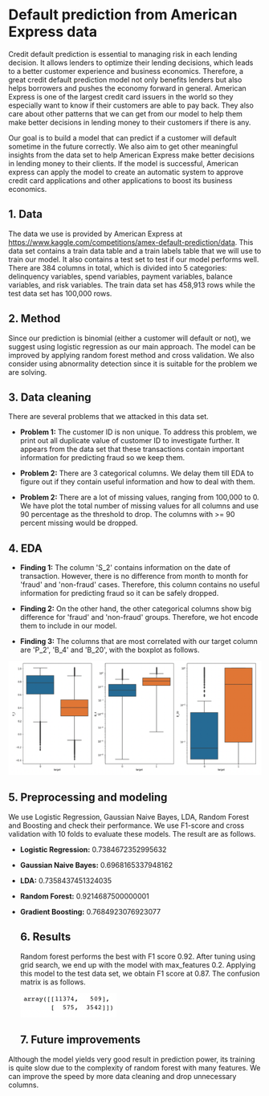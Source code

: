 
# Default prediction from American Express data

Credit default prediction is essential to managing risk in each lending decision. It allows lenders to optimize their lending decisions, which leads to a better customer experience and business economics. Therefore, a great credit default prediction model not only benefits lenders but also helps borrowers and pushes the economy forward in general. American Express is one of the largest credit card issuers in the world so they especially want to know if their customers are able to pay back. They also care about other patterns that we can get from our model to help them make better decisions in lending money to their customers if there is any.

Our goal is to build a model that can predict if a customer will default sometime in the future correctly. We also aim to get other meaningful insights from the data set to help American Express make better decisions in lending money to their clients. If the model is successful, American express can apply the model to create an automatic system to approve credit card applications and other applications to boost its business economics.

## 1. Data

The data we use is provided by American Express at https://www.kaggle.com/competitions/amex-default-prediction/data. This data set contains a train data table and a train labels table that we will use to train our model. It also contains a test set to test if our model performs well. 
There are 384 columns in total, which is divided into 5 categories: delinquency variables, spend variables, payment variables, balance variables, and risk variables. The train data set has 458,913 rows while the test data set has 100,000 rows.

## 2. Method

 Since our prediction is binomial (either a customer will default or not), we suggest using logistic regression as our main approach. The model can be improved by applying random forest method and cross validation. We also consider using abnormality detection since it is suitable for the problem we are solving.
 
 ## 3. Data cleaning
 
 There are several problems that we attacked in this data set.
 
 * **Problem 1:** The customer ID is non unique. To address this problem, we print out all duplicate value of customer ID to investigate further. It appears from the data set that these transactions contain important information for predicting fraud so we keep them.
 
  * **Problem 2:** There are 3 categorical columns. We delay them till EDA to figure out if they contain useful information and how to deal with them.
   
  * **Problem 2:** There are a lot of missing values, ranging from 100,000 to 0. We have plot the total number of missing values for all columns and use 90 percentage as the threshold to drop. The columns with >= 90 percent missing would be dropped. 
  
  ## 4. EDA
  
* **Finding 1:** The column 'S_2' contains information on the date of transaction. However, there is no difference from month to month for 'fraud' and 'non-fraud' cases. Therefore, this column contains no useful information for predicting fraud so it can be safely dropped. 
   
* **Finding 2:** On the other hand, the other categorical columns show big difference for 'fraud' and 'non-fraud' groups. Therefore, we hot encode them to include in our model. 
 
 * **Finding 3:** The columns that are most correlated with our target column are 'P_2', 'B_4' and 'B_20', with the boxplot as follows. 
 
 ![](./pictures/boxplot.png)
   
  ## 5. Preprocessing and modeling
We use Logistic Regression, Gaussian Naive Bayes, LDA, Random Forest and Boosting and check their performance. We use F1-score and cross validation with 10 folds to evaluate these models. The result are as follows.

* **Logistic Regression:**  0.7384672352995632

* **Gaussian Naive Bayes:** 0.6968165337948162

* **LDA:** 0.7358437451324035

* **Random Forest:** 0.9214687500000001

* **Gradient Boosting:** 0.7684923076923077
  
  ## 6. Results
  
  Random forest performs the best with F1 score 0.92. After tuning using grid search, we end up with the model with max_features 0.2. Applying this model to the test data set, we obtain F1 score at 0.87. The confusion matrix is as follows.
  
   ![](./pictures/confusion_matrix.png)
  
  ## 7. Future improvements
  
Although the model yields very good result in prediction power, its training is quite slow due to the complexity of random forest with many features. We can improve the speed by more data cleaning and drop unnecessary columns. 